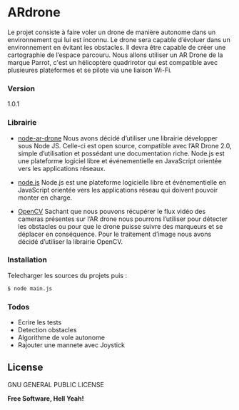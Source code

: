 # ARdrone

Le projet consiste à faire voler un drone de manière autonome dans un environnement qui lui est inconnu. Le drone sera capable d’évoluer dans un environnement en évitant les obstacles. Il devra être capable de créer une cartographie de l’espace parcouru. 
Nous allons utiliser un AR Drone de la marque Parrot, c'est un hélicoptère quadrirotor qui est compatible avec plusieures plateformes et se pilote via une liaison Wi-Fi.


### Version
1.0.1

### Librairie


* [node-ar-drone] 
Nous avons décidé d’utiliser une librairie développer sous Node JS. Celle-ci est open source, compatible avec l’AR Drone 2.0, simple d’utilisation et possédant une documentation riche. Node.js est une plateforme logiciel libre et événementielle en JavaScript orientée vers les applications réseaux. 

* [node.js] 
Node.js est une plateforme logicielle libre et événementielle en JavaScript orientée vers les applications réseau qui doivent pouvoir monter en charge.

* [OpenCV]
Sachant que nous pouvons récupérer le flux vidéo des cameras présentes sur l’AR drone nous pourrons l’utiliser pour détecter les obstacles ou pour que le drone puisse suivre des marqueurs et se déplacer en conséquence. Pour le traitement d’image nous avons décidé d’utiliser la librairie OpenCV.

### Installation

Telecharger les sources du projets puis :

```sh
$ node main.js
```

### Todos

 - Ecrire les tests
 - Detection obstacles
 - Algorithme de vole autonome
 - Rajouter une mannete avec Joystick

License
----

GNU GENERAL PUBLIC LICENSE


**Free Software, Hell Yeah!**

[//]: # (These are reference links used in the body of this note and get stripped out when the markdown processor does its job. There is no need to format nicely because it shouldn't be seen. Thanks SO - http://stackoverflow.com/questions/4823468/store-comments-in-markdown-syntax)



   [node.js]: <http://nodejs.org>
   [node-ar-drone]: <https://github.com/felixge/node-ar-drone/>
   [OpenCV]: <http://opencv.org/>


